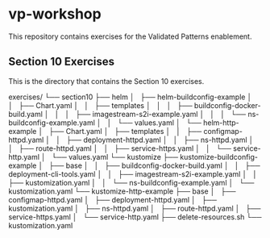 # vp-workshop

This repository contains exercises for the Validated Patterns enablement.

## Section 10 Exercises

This is the directory that contains the Section 10 exercises.

exercises/
└── section10
    ├── helm
    │   ├── helm-buildconfig-example
    │   │   ├── Chart.yaml
    │   │   ├── templates
    │   │   │   ├── buildconfig-docker-build.yaml
    │   │   │   ├── imagestream-s2i-example.yaml
    │   │   │   └── ns-buildconfig-example.yaml
    │   │   └── values.yaml
    │   └── helm-http-example
    │       ├── Chart.yaml
    │       ├── templates
    │       │   ├── configmap-httpd.yaml
    │       │   ├── deployment-httpd.yaml
    │       │   ├── ns-httpd.yaml
    │       │   ├── route-httpd.yaml
    │       │   ├── service-https.yaml
    │       │   └── service-http.yaml
    │       └── values.yaml
    └── kustomize
        ├── kustomize-buildconfig-example
        │   ├── base
        │   │   ├── buildconfig-docker-build.yaml
        │   │   ├── deployment-cli-tools.yaml
        │   │   ├── imagestream-s2i-example.yaml
        │   │   ├── kustomization.yaml
        │   │   └── ns-buildconfig-example.yaml
        │   └── kustomization.yaml
        └── kustomize-http-example
            ├── base
            │   ├── configmap-httpd.yaml
            │   ├── deployment-httpd.yaml
            │   ├── kustomization.yaml
            │   ├── ns-httpd.yaml
            │   ├── route-httpd.yaml
            │   ├── service-https.yaml
            │   └── service-http.yaml
            ├── delete-resources.sh
            └── kustomization.yaml


